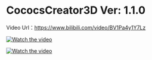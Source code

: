 # CococsCreator3D Ver: 1.1.0

Video Url：https://www.bilibili.com/video/BV1Pa4y1Y7Lz



[![Watch the video](https://i0.hdslb.com/bfs/archive/d35cc13f9c21320a1bc45be94f64c7e51f6e486a.jpg_640x400.jpg)](https://www.bilibili.com/video/BV1Pa4y1Y7Lz/)

[![Watch the video](https://i2.hdslb.com/bfs/archive/73776089166ee4f3a03333b3a98ca37789cdaebc.jpg_640x400.jpg)](https://www.bilibili.com/video/BV1Hz411i719/)
